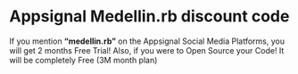 # Appsignal Medellin.rb discount code

If you mention **“medellin.rb”** on the Appsignal Social Media Platforms, you will get 2 months Free Trial! Also, if you were to Open Source your Code! It will be completely Free (3M month plan)